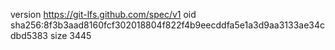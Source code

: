 version https://git-lfs.github.com/spec/v1
oid sha256:8f3b3aad8160fcf302018804f822f4b9eecddfa5e1a3d9aa3133ae34cdbd5383
size 3445
